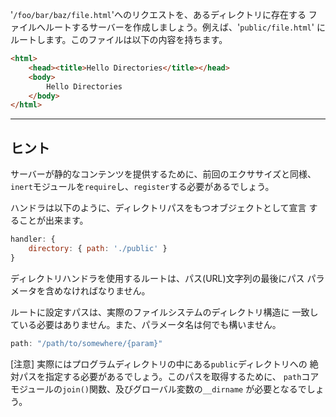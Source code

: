 '`/foo/bar/baz/file.html`'へのリクエストを、あるディレクトリに存在する
ファイルへルートするサーバーを作成しましょう。例えば、'`public/file.html`'
にルートします。このファイルは以下の内容を持ちます。

```html
<html>
    <head><title>Hello Directories</title></head>
    <body>
        Hello Directories
    </body>
</html>
```

-----------------------------------------------------------------
## ヒント

サーバーが静的なコンテンツを提供するために、前回のエクササイズと同様、
`inert`モジュールを`require`し、`register`する必要があるでしょう。

ハンドラは以下のように、ディレクトリパスをもつオブジェクトとして宣言
することが出来ます。

```js
handler: {
    directory: { path: './public' }
}
```

ディレクトリハンドラを使用するルートは、パス(URL)文字列の最後にパス
パラメータを含めなければなりません。

ルートに設定すパスは、実際のファイルシステムのディレクトリ構造に
一致している必要はありません。また、パラメータ名は何でも構いません。

```js
path: "/path/to/somewhere/{param}"
```

[注意]
実際にはプログラムディレクトリの中にある`public`ディレクトリへの
絶対パスを指定する必要があるでしょう。このパスを取得するために、
`path`コアモジュールの`join()`関数、及びグローバル変数の`__dirname`
が必要となるでしょう。

